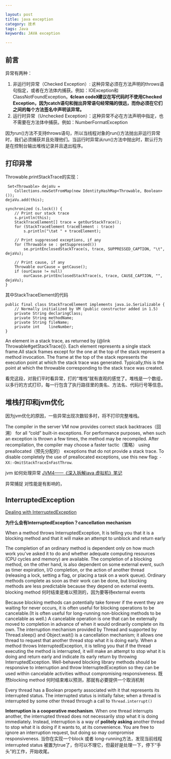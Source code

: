 ```yaml
---

layout: post
title: java exception
category: 技术
tags: Java
keywords: JAVA exception

---
```


## 前言

异常有两种：

1. 非运行时异常（Checked Exception）: 这种异常必须在方法声明的throws语句指定，或者在方法体内捕获。例如：IOException和ClassNotFoundException。**《clean code》建议在写代码时不使用Checked Exception，因为catch语句和抛出异常语句经常隔的很远，而你必须在它们之间的每个方法签名中声明该异常。**
2. 运行时异常（Unchecked Exception）：这种异常不必在方法声明中指定，也不需要在方法体中捕获。例如：NumberFormatException

因为run()方法不支持throws语句，所以当线程对象的run()方法抛出非运行异常时，我们必须捕获并且处理他们。当运行时异常从run()方法中抛出时，默认行为是在控制台输出堆栈记录并且退出程序。

## 打印异常

Throwable.printStackTrace的实现：

	 Set<Throwable> dejaVu =
        Collections.newSetFromMap(new IdentityHashMap<Throwable, Boolean>());
    dejaVu.add(this);
	
    synchronized (s.lock()) {
        // Print our stack trace
        s.println(this);
        StackTraceElement[] trace = getOurStackTrace();
        for (StackTraceElement traceElement : trace)
            s.println("\tat " + traceElement);
	
        // Print suppressed exceptions, if any
        for (Throwable se : getSuppressed())
            se.printEnclosedStackTrace(s, trace, SUPPRESSED_CAPTION, "\t", dejaVu);
	
        // Print cause, if any
        Throwable ourCause = getCause();
        if (ourCause != null)
            ourCause.printEnclosedStackTrace(s, trace, CAUSE_CAPTION, "", dejaVu);
    }

其中StackTraceElement的代码

	public final class StackTraceElement implements java.io.Serializable {
	    // Normally initialized by VM (public constructor added in 1.5)
	    private String declaringClass;
	    private String methodName;
	    private String fileName;
	    private int    lineNumber;
	}
	
 An element in a stack trace, as returned by {@link
 Throwable#getStackTrace()}.  Each element represents a single stack frame.All stack frames except for the one at the top of the stack represent a method invocation.  The frame at the top of the stack represents the execution point at which the stack trace was generated.  Typically,this is the point at which the throwable corresponding to the stack trace was created.
 
 看完这段，对我们平时看异常，打的“堆栈”就有直观的感觉了。堆栈是一个数组，以多行的方式打印，每一行包含了执行路径里的类名、方法名、代码行号等信息。

## 堆栈打印和jvm优化

因为jvm优化的原因，一些异常出现次数较多时，将不打印完整堆栈。

The compiler in the server VM now provides correct stack backtraces（回溯） for all “cold” built-in exceptions. For performance purposes, when such an exception is thrown a few times, the method may be recompiled. After recompilation, the compiler may choose a faster tactic（策略） using preallocated（预先分配的） exceptions that do not provide a stack trace. To disable completely the use of preallocated exceptions, use this new flag: `-XX:-OmitStackTraceInFastThrow`.


jvm 如何处理异常 [JVM4——《深入拆解java 虚拟机》笔记](http://qiankunli.github.io/2018/07/20/jvm_note.html)

异常捕捉 对性能是有影响的，

## InterruptedException

[Dealing with InterruptedException](https://www.ibm.com/developerworks/library/j-jtp05236/index.html)

**为什么会有InterruptedException？cancellation mechanism**

When a method throws InterruptedException, It is telling you that it is a blocking method and that it will make an attempt to unblock and return early 

The completion of an ordinary method is dependent only on how much work you've asked it to do and whether adequate computing resources (CPU cycles and memory) are available. The completion of a blocking method, on the other hand, is also dependent on some external event, such as timer expiration, I/O completion, or the action of another thread (releasing a lock, setting a flag, or placing a task on a work queue). Ordinary methods complete as soon as their work can be done, but blocking methods are less predictable because they depend on external events. blocking method 何时结束是难以预测的，因为要等待external events


Because blocking methods can potentially take forever if the event they are waiting for never occurs, it is often useful for blocking operations to be cancelable.(It is often useful for long-running non-blocking methods to be cancelable as well.)  A cancelable operation is one that can be externally moved to completion in advance of when it would ordinarily complete on its own. The interruption mechanism provided by Thread and supported by Thread.sleep() and Object.wait() is a cancellation mechanism; it allows one thread to request that another thread stop what it is doing early. When a method throws InterruptedException, it is telling you that if the thread executing the method is interrupted, it will make an attempt to stop what it is doing and return early and indicate its early return by throwing InterruptedException. Well-behaved blocking library methods should be responsive to interruption and throw InterruptedException so they can be used within cancelable activities without compromising responsiveness. 既然blocking method 何时结束难以预测，那就有必要提供一个取消机制

Every thread has a Boolean property associated with it that represents its interrupted status. The interrupted status is initially false; when a thread is interrupted by some other thread through a call to `Thread.interrupt()`

**Interruption is a cooperative mechanism**. When one thread interrupts another, the interrupted thread does not necessarily stop what it is doing immediately. Instead, interruption is a way of **politely asking** another thread to stop what it is doing if it wants to, at its convenience.  You are free to ignore an interruption request, but doing so may compromise responsiveness. 当你在实现一个block 或者 long-running方法，发现当前线程 interrupted status 被置为true了，你可以不理它，但最好是处理一下，停下“手头”的工作，开始收尾。

